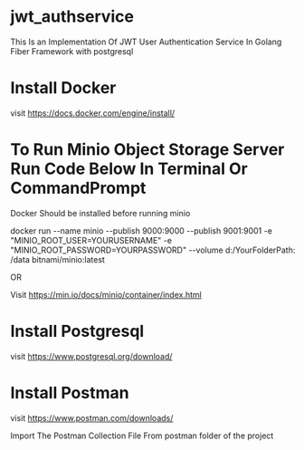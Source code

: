 # jwt_authservice
This Is an Implementation Of JWT User Authentication Service In Golang Fiber Framework with postgresql
# Install Docker 
visit https://docs.docker.com/engine/install/
# To Run Minio Object Storage Server Run Code Below In Terminal Or CommandPrompt
Docker Should be installed before running minio 

docker run --name minio  --publish 9000:9000  --publish 9001:9001  -e "MINIO_ROOT_USER=YOURUSERNAME" -e "MINIO_ROOT_PASSWORD=YOURPASSWORD" --volume d:/YourFolderPath: /data bitnami/minio:latest

OR 

Visit https://min.io/docs/minio/container/index.html

# Install Postgresql 

visit https://www.postgresql.org/download/

# Install Postman

visit https://www.postman.com/downloads/

Import The Postman Collection File From postman folder of the project 



